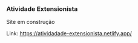 ### Atividade Extensionista

Site em construção

Link: https://atividadade-extensionista.netlify.app/